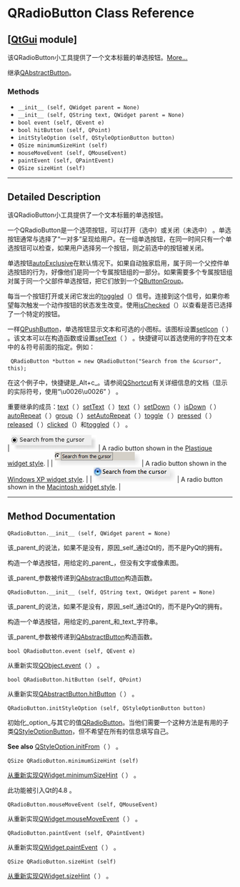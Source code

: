 # QRadioButton Class Reference

## [[QtGui](index.htm) module]

该QRadioButton小工具提供了一个文本标籤的单选按钮。[More...](#details)

继承[QAbstractButton](qabstractbutton.html)。

### Methods

*   `__init__ (self, QWidget parent = None)`
*   `__init__ (self, QString text, QWidget parent = None)`
*   `bool event (self, QEvent e)`
*   `bool hitButton (self, QPoint)`
*   `initStyleOption (self, QStyleOptionButton button)`
*   `QSize minimumSizeHint (self)`
*   `mouseMoveEvent (self, QMouseEvent)`
*   `paintEvent (self, QPaintEvent)`
*   `QSize sizeHint (self)`

* * *

## Detailed Description

该QRadioButton小工具提供了一个文本标籤的单选按钮。

一个QRadioButton是一个选项按钮，可以打开（选中）或关闭（未选中） 。单选按钮通常与选择了“一对多”呈现给用户。在一组单选按钮，在同一时间只有一个单选按钮可以检查，如果用户选择另一个按钮，则之前选中的按钮被关闭。

单选按钮[autoExclusive](qabstractbutton.html#autoExclusive-prop)在默认情况下。如果自动独家启用，属于同一个父控件单选按钮的行为，好像他们是同一个专属按钮组的一部分。如果需要多个专属按钮组对属于同一个父部件单选按钮，把它们放到一个[QButtonGroup](qbuttongroup.html)。

每当一个按钮打开或关闭它发出的[toggled](qabstractbutton.html#toggled)（）信号。连接到这个信号，如果你希望每次触发一个动作按钮的状态发生改变。使用[isChecked](qabstractbutton.html#checked-prop)（）以查看是否已选择了一个特定的按钮。

一样[QPushButton](qpushbutton.html)，单选按钮显示文本和可选的小图标。该图标设置[setIcon](qabstractbutton.html#icon-prop)（ ） 。该文本可以在构造函数或设置[setText](qabstractbutton.html#text-prop)（ ） 。快捷键可以首选使用的字符在文本中的＆符号前面的指定。例如：

```
 QRadioButton *button = new QRadioButton("Search from the &cursor", this);

```

在这个例子中，快捷键是_Alt+c_。请参阅[QShortcut](qshortcut.html#mnemonic)有关详细信息的文档（显示的实际符号，使用“\u0026\u0026” ） 。

重要继承的成员：[text](qabstractbutton.html#text-prop)（ ）[setText](qabstractbutton.html#text-prop)（ ）[text](qabstractbutton.html#text-prop)（ ）[setDown](qabstractbutton.html#down-prop)（ ）[isDown](qabstractbutton.html#down-prop)（ ）[autoRepeat](qabstractbutton.html#autoRepeat-prop)（ ）[group](qabstractbutton.html#group)（ ）[setAutoRepeat](qabstractbutton.html#autoRepeat-prop)（ ）[toggle](qabstractbutton.html#toggle)（ ）[pressed](qabstractbutton.html#pressed)（ ）[released](qabstractbutton.html#released)（ ）[clicked](qabstractbutton.html#clicked)（）和[toggled](qabstractbutton.html#toggled)（ ） 。

| ![Screenshot of a Plastique radio button](../img/plastique-radiobutton.png) | A radio button shown in the [Plastique widget style](index.htm). |
| ![Screenshot of a Windows XP radio button](../img/windows-radiobutton.png) | A radio button shown in the [Windows XP widget style](index.htm). |
| ![Screenshot of a Macintosh radio button](../img/macintosh-radiobutton.png) | A radio button shown in the [Macintosh widget style](index.htm). |

* * *

## Method Documentation

```
QRadioButton.__init__ (self, QWidget parent = None)
```

该_parent_的说法，如果不是没有，原因_self_通过Qt的，而不是PyQt的拥有。

构造一个单选按钮，用给定的_parent_，但没有文字或像素图。

该_parent_参数被传递到[QAbstractButton](qabstractbutton.html)构造函数。

```
QRadioButton.__init__ (self, QString text, QWidget parent = None)
```

该_parent_的说法，如果不是没有，原因_self_通过Qt的，而不是PyQt的拥有。

构造一个单选按钮，用给定的_parent_和_text_字符串。

该_parent_参数被传递到[QAbstractButton](qabstractbutton.html)构造函数。

```
bool QRadioButton.event (self, QEvent e)
```

从重新实现[QObject.event](qobject.html#event)（ ） 。

```
bool QRadioButton.hitButton (self, QPoint)
```

从重新实现[QAbstractButton.hitButton](qabstractbutton.html#hitButton)（ ） 。

```
QRadioButton.initStyleOption (self, QStyleOptionButton button)
```

初始化_option_与其它的值[QRadioButton](qradiobutton.html)。当他们需要一个这种方法是有用的子类[QStyleOptionButton](qstyleoptionbutton.html)，但不希望在所有的信息填写自己。

**See also** [QStyleOption.initFrom](qstyleoption.html#initFrom)（ ） 。

```
QSize QRadioButton.minimumSizeHint (self)
```

[](qsize.html)

[从重新实现](qsize.html)[QWidget.minimumSizeHint](qwidget.html#minimumSizeHint-prop)（ ） 。

此功能被引入Qt的4.8 。

```
QRadioButton.mouseMoveEvent (self, QMouseEvent)
```

从重新实现[QWidget.mouseMoveEvent](qwidget.html#mouseMoveEvent)（ ） 。

```
QRadioButton.paintEvent (self, QPaintEvent)
```

从重新实现[QWidget.paintEvent](qwidget.html#paintEvent)（ ） 。

```
QSize QRadioButton.sizeHint (self)
```

[](qsize.html)

[从重新实现](qsize.html)[QWidget.sizeHint](qwidget.html#sizeHint-prop)（ ） 。